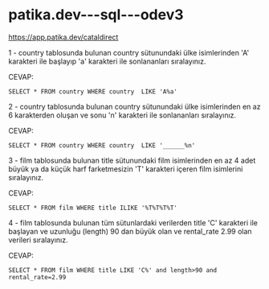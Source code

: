 # patika.dev---sql---odev3
https://app.patika.dev/cataldirect

1 - country tablosunda bulunan country sütunundaki ülke isimlerinden 'A' karakteri ile başlayıp 'a' karakteri ile sonlananları sıralayınız.

CEVAP: 

    SELECT * FROM country WHERE country  LIKE 'A%a'
    
2 - country tablosunda bulunan country sütunundaki ülke isimlerinden en az 6 karakterden oluşan ve sonu 'n' karakteri ile sonlananları sıralayınız.

CEVAP: 

    SELECT * FROM country WHERE country  LIKE '______%n'
    
3 - film tablosunda bulunan title sütunundaki film isimlerinden en az 4 adet büyük ya da küçük harf farketmesizin 'T' karakteri içeren film isimlerini sıralayınız.

CEVAP: 

    SELECT * FROM film WHERE title ILIKE '%T%T%T%T'
        
4 - film tablosunda bulunan tüm sütunlardaki verilerden title 'C' karakteri ile başlayan ve uzunluğu (length) 90 dan büyük olan ve rental_rate 2.99 olan verileri sıralayınız.

CEVAP:

    SELECT * FROM film WHERE title LIKE 'C%' and length>90 and rental_rate=2.99
